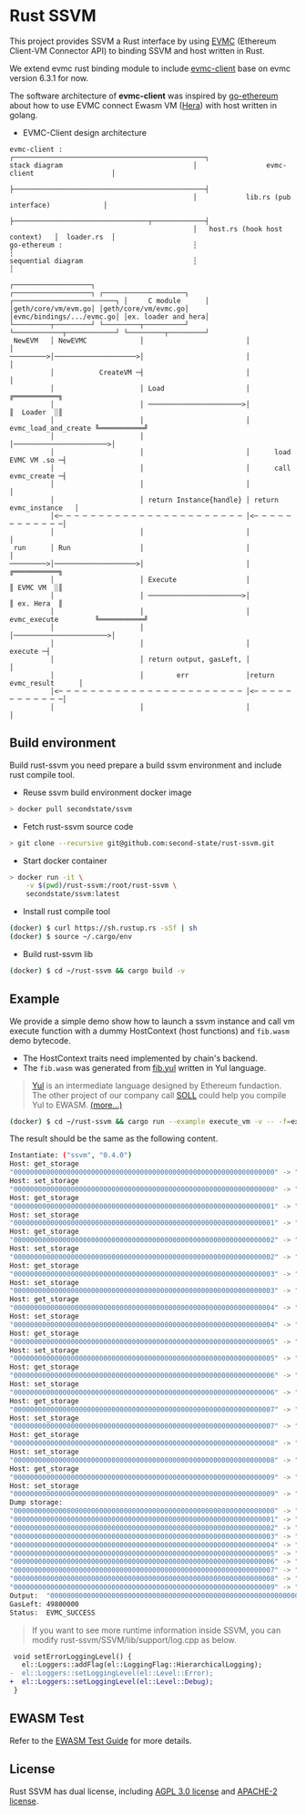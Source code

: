 # Rust SSVM

This project provides SSVM a Rust interface by using [EVMC](https://github.com/ethereum/evmc) (Ethereum Client-VM Connector API) to binding SSVM and host written in Rust.

We extend evmc rust binding module to include [evmc-client](https://github.com/second-state/evmc/releases/tag/v6.3.1-rust-evmc-client) base on evmc version 6.3.1 for now.

The software architecture of **evmc-client** was inspired by [go-ethereum](https://github.com/ethereum/go-ethereum) about how to use EVMC connect Ewasm VM ([Hera](https://github.com/ewasm/hera)) with host written in golang.


- EVMC-Client design architecture
```
evmc-client :                                ┌───────────────────────────────────────────────┐
stack diagram                                │                 evmc-client                   │
                                             ├───────────────────────────────────────────────┤
                                             │            lib.rs (pub interface)             │
                                             ├─────────────────────────────────┬─────────────┤
                                             │   host.rs (hook host context)   │  loader.rs  │
go-ethereum :                                ┆                                               ┆
sequential diagram                           ┆                                               ┆
                                                                         ┌───────────────────┐
┌───────────────────┐ ┌────────────────────┐ ┌─────────────────────────┐ │     C module      │
│geth/core/vm/evm.go│ │geth/core/vm/evmc.go│ │evmc/bindings/.../evmc.go│ │ex. loader and hera│
└─────────┬─────────┘ └─────────┬──────────┘ └────────────┬────────────┘ └─────────┬─────────┘
 NewEVM   │ NewEVMC             │                         │                        │
─────────>│────────────────────>│                         │                        │
          │           CreateVM ─┤                         │                        │
          │                     │ Load                    │                      ╔═══════════╗
          │                     │ ───────────────────────>│                      ║  Loader  ░║
          │                     │                         │ evmc_load_and_create ╚═══════════╝
          │                     │                         │───────────────────────>│
          │                     │                         │      load EVMC VM .so ─┤
          │                     │                         │      call evmc_create ─┤
          │                     │                         │                        │
          │                     │ return Instance{handle} │ return evmc_instance   │
          │<─ ─ ─ ─ ─ ─ ─ ─ ─ ─ ─ ─ ─ ─ ─ ─ ─ ─ ─ ─ ─ ─ ─ │<─ ─ ─ ─ ─ ─ ─ ─ ─ ─ ─ ─│
          │                     │                         │                        │
 run      │ Run                 │                         │                        │
─────────>│────────────────────>│                         │                      ╔═══════════╗
          │                     │ Execute                 │                      ║ EVMC VM  ░║
          │                     │ ───────────────────────>│                      ║ ex. Hera  ║
          │                     │                         │ evmc_execute         ╚═══════════╝
          │                     │                         │───────────────────────>│
          │                     │                         │               execute ─┤
          │                     │ return output, gasLeft, │                        │
          │                     │        err              │return evmc_result      │
          │<─ ─ ─ ─ ─ ─ ─ ─ ─ ─ ─ ─ ─ ─ ─ ─ ─ ─ ─ ─ ─ ─ ─ │<─ ─ ─ ─ ─ ─ ─ ─ ─ ─ ─ ─│
          │                     │                         │                        │
```

## Build environment

Build rust-ssvm you need prepare a build ssvm environment and include rust compile tool.

- Reuse ssvm build environment docker image
```bash
> docker pull secondstate/ssvm
```

- Fetch rust-ssvm source code
```bash
> git clone --recursive git@github.com:second-state/rust-ssvm.git
```

- Start docker container
```bash
> docker run -it \
    -v $(pwd)/rust-ssvm:/root/rust-ssvm \
    secondstate/ssvm:latest
```

- Install rust compile tool
```bash
(docker) $ curl https://sh.rustup.rs -sSf | sh
(docker) $ source ~/.cargo/env
```

- Build rust-ssvm lib
```bash
(docker) $ cd ~/rust-ssvm && cargo build -v
```

## Example
We provide a simple demo show how to launch a ssvm instance and call vm execute function with a dummy HostContext (host functions) and `fib.wasm` demo bytecode.

- The HostContext traits need implemented by chain's backend.  
- The `fib.wasm` was generated from [fib.yul](examples/fib.yul) written in Yul language.
> [Yul](https://solidity.readthedocs.io/en/latest/yul.html) is an intermediate language designed by Ethereum fundaction.  
> The other project of our company call [SOLL](https://github.com/second-state/SOLL) could help you compile Yul to EWASM. [(more...)](https://github.com/second-state/SOLL/blob/master/doc/guides/DevGuide.md#compile-and-execute-yul-code)

```bash
(docker) $ cd ~/rust-ssvm && cargo run --example execute_vm -v -- -f=examples/fib.wasm
```

The result should be the same as the following content.

```bash
Instantiate: ("ssvm", "0.4.0")
Host: get_storage
"0000000000000000000000000000000000000000000000000000000000000000" -> "0000000000000000000000000000000000000000000000000000000000000000"
Host: set_storage
"0000000000000000000000000000000000000000000000000000000000000000" -> "0000000000000000000000000000000000000000000000000000000000000001"
Host: get_storage
"0000000000000000000000000000000000000000000000000000000000000001" -> "0000000000000000000000000000000000000000000000000000000000000000"
Host: set_storage
"0000000000000000000000000000000000000000000000000000000000000001" -> "0000000000000000000000000000000000000000000000000000000000000001"
Host: get_storage
"0000000000000000000000000000000000000000000000000000000000000002" -> "0000000000000000000000000000000000000000000000000000000000000000"
Host: set_storage
"0000000000000000000000000000000000000000000000000000000000000002" -> "0000000000000000000000000000000000000000000000000000000000000002"
Host: get_storage
"0000000000000000000000000000000000000000000000000000000000000003" -> "0000000000000000000000000000000000000000000000000000000000000000"
Host: set_storage
"0000000000000000000000000000000000000000000000000000000000000003" -> "0000000000000000000000000000000000000000000000000000000000000003"
Host: get_storage
"0000000000000000000000000000000000000000000000000000000000000004" -> "0000000000000000000000000000000000000000000000000000000000000000"
Host: set_storage
"0000000000000000000000000000000000000000000000000000000000000004" -> "0000000000000000000000000000000000000000000000000000000000000005"
Host: get_storage
"0000000000000000000000000000000000000000000000000000000000000005" -> "0000000000000000000000000000000000000000000000000000000000000000"
Host: set_storage
"0000000000000000000000000000000000000000000000000000000000000005" -> "0000000000000000000000000000000000000000000000000000000000000008"
Host: get_storage
"0000000000000000000000000000000000000000000000000000000000000006" -> "0000000000000000000000000000000000000000000000000000000000000000"
Host: set_storage
"0000000000000000000000000000000000000000000000000000000000000006" -> "000000000000000000000000000000000000000000000000000000000000000d"
Host: get_storage
"0000000000000000000000000000000000000000000000000000000000000007" -> "0000000000000000000000000000000000000000000000000000000000000000"
Host: set_storage
"0000000000000000000000000000000000000000000000000000000000000007" -> "0000000000000000000000000000000000000000000000000000000000000015"
Host: get_storage
"0000000000000000000000000000000000000000000000000000000000000008" -> "0000000000000000000000000000000000000000000000000000000000000000"
Host: set_storage
"0000000000000000000000000000000000000000000000000000000000000008" -> "0000000000000000000000000000000000000000000000000000000000000022"
Host: get_storage
"0000000000000000000000000000000000000000000000000000000000000009" -> "0000000000000000000000000000000000000000000000000000000000000000"
Host: set_storage
"0000000000000000000000000000000000000000000000000000000000000009" -> "0000000000000000000000000000000000000000000000000000000000000037"
Dump storage:
"0000000000000000000000000000000000000000000000000000000000000000" -> "0000000000000000000000000000000000000000000000000000000000000001"
"0000000000000000000000000000000000000000000000000000000000000001" -> "0000000000000000000000000000000000000000000000000000000000000001"
"0000000000000000000000000000000000000000000000000000000000000002" -> "0000000000000000000000000000000000000000000000000000000000000002"
"0000000000000000000000000000000000000000000000000000000000000003" -> "0000000000000000000000000000000000000000000000000000000000000003"
"0000000000000000000000000000000000000000000000000000000000000004" -> "0000000000000000000000000000000000000000000000000000000000000005"
"0000000000000000000000000000000000000000000000000000000000000005" -> "0000000000000000000000000000000000000000000000000000000000000008"
"0000000000000000000000000000000000000000000000000000000000000006" -> "000000000000000000000000000000000000000000000000000000000000000d"
"0000000000000000000000000000000000000000000000000000000000000007" -> "0000000000000000000000000000000000000000000000000000000000000015"
"0000000000000000000000000000000000000000000000000000000000000008" -> "0000000000000000000000000000000000000000000000000000000000000022"
"0000000000000000000000000000000000000000000000000000000000000009" -> "0000000000000000000000000000000000000000000000000000000000000037"
Output:  "0000000000000000000000000000000000000000000000000000000000000037"
GasLeft: 49800000
Status:  EVMC_SUCCESS
```

> If you want to see more runtime information inside SSVM, you can modify rust-ssvm/SSVM/lib/support/log.cpp as below.
```diff
 void setErrorLoggingLevel() {
   el::Loggers::addFlag(el::LoggingFlag::HierarchicalLogging);
-  el::Loggers::setLoggingLevel(el::Level::Error);
+  el::Loggers::setLoggingLevel(el::Level::Debug);
 }
```

## EWASM Test
Refer to the [EWASM Test Guide](./docs/EWASM_TEST.md) for more details.

## License
Rust SSVM has dual license, including [AGPL 3.0 license](LICENSE.AGPL-3.0) and [APACHE-2 license](LICENSE.APACHE-2).
